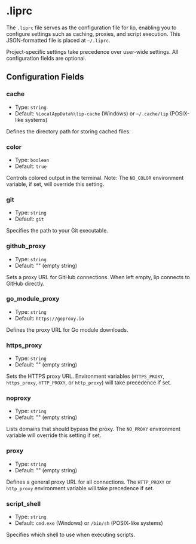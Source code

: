 # .liprc

The `.liprc` file serves as the configuration file for lip, enabling you to configure settings such as caching, proxies, and script execution. This JSON-formatted file is placed at `~/.liprc`.

Project-specific settings take precedence over user-wide settings. All configuration fields are optional.

## Configuration Fields

### cache

- Type: `string`
- Default: `%LocalAppData%\lip-cache` (Windows) or `~/.cache/lip` (POSIX-like systems)

Defines the directory path for storing cached files.

### color

- Type: `boolean`
- Default: `true`

Controls colored output in the terminal. Note: The `NO_COLOR` environment variable, if set, will override this setting.

### git

- Type: `string`
- Default: `git`

Specifies the path to your Git executable.

### github_proxy

- Type: `string`
- Default: "" (empty string)

Sets a proxy URL for GitHub connections. When left empty, lip connects to GitHub directly.

### go_module_proxy

- Type: `string`
- Default: `https://goproxy.io`

Defines the proxy URL for Go module downloads.

### https_proxy

- Type: `string`
- Default: "" (empty string)

Sets the HTTPS proxy URL. Environment variables (`HTTPS_PROXY`, `https_proxy`, `HTTP_PROXY`, or `http_proxy`) will take precedence if set.

### noproxy

- Type: `string`
- Default: "" (empty string)

Lists domains that should bypass the proxy. The `NO_PROXY` environment variable will override this setting if set.

### proxy

- Type: `string`
- Default: "" (empty string)

Defines a general proxy URL for all connections. The `HTTP_PROXY` or `http_proxy` environment variable will take precedence if set.

### script_shell

- Type: `string`
- Default: `cmd.exe` (Windows) or `/bin/sh` (POSIX-like systems)

Specifies which shell to use when executing scripts.
